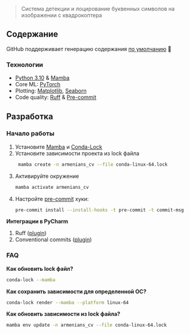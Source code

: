 > Система детекции и лоцирование буквенных символов на изображении с квадрокоптера

## Содержание

GitHub поддерживает генерацию
содержания [по умолчанию](https://github.blog/changelog/2021-04-13-table-of-contents-support-in-markdown-files/) 🤔

### Технологии

- [Python 3.10](https://www.python.org/downloads/release/python-31011/) & [Mamba](https://mamba.readthedocs.io/en/latest/index.html)
- Core ML: [PyTorch](https://pytorch.org/)
- Plotting: [Matplotlib](https://matplotlib.org/), [Seaborn](https://seaborn.pydata.org/)
- Code quality: [Ruff](https://docs.astral.sh/ruff/) & [Pre-commit](https://pre-commit.com/)

## Разработка

### Начало работы

1. Установите [Mamba](https://mamba.readthedocs.io/en/latest/installation/mamba-installation.html)  и [Conda-Lock](https://github.com/conda/conda-lock)
2. Установите зависимости проекта из lock файла
   ```bash
    mamba create -n armenians_cv --file conda-linux-64.lock
   ```
3. Активируйте окружение
   ```bash
   mamba activate armenians_cv
   ```
4. Настройте [pre-commit](https://pre-commit.com/) хуки:
   ```bash
   pre-commit install --install-hooks -t pre-commit -t commit-msg
   ```

**Интеграции в PyCharm**

1. Ruff ([plugin](https://plugins.jetbrains.com/plugin/20574-ruff))
2. Conventional commits ([plugin](https://plugins.jetbrains.com/plugin/13389-conventional-commit))


### FAQ

**Как обновить lock файл?**

```bash
conda-lock --mamba
```

**Как сохранить зависимости для определенной ОС?**

```bash
conda-lock render --mamba --platform linux-64
```

**Как обновить зависимости из lock файла?**

```bash
mamba env update -n armenians_cv --file conda-linux-64.lock
```
